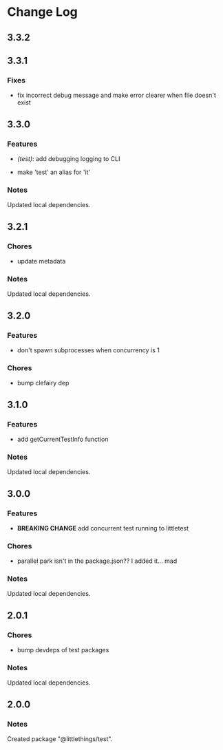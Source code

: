 # Change Log

## 3.3.2



## 3.3.1

### Fixes

- fix incorrect debug message and make error clearer when file doesn't exist

## 3.3.0

### Features

- _(test)_: add debugging logging to CLI

- make 'test' an alias for 'it'

### Notes

Updated local dependencies.

## 3.2.1

### Chores

- update metadata

### Notes

Updated local dependencies.

## 3.2.0

### Features

- don't spawn subprocesses when concurrency is 1

### Chores

- bump clefairy dep

## 3.1.0

### Features

- add getCurrentTestInfo function

### Notes

Updated local dependencies.

## 3.0.0

### Features

- **BREAKING CHANGE** add concurrent test running to littletest

### Chores

- parallel park isn't in the package.json?? I added it... mad

### Notes

Updated local dependencies.

## 2.0.1

### Chores

- bump devdeps of test packages

### Notes

Updated local dependencies.

## 2.0.0

### Notes

Created package "@littlethings/test".

